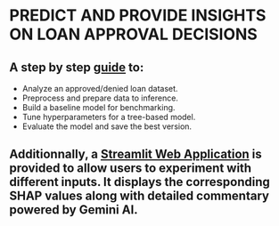 #  PREDICT AND PROVIDE INSIGHTS ON LOAN APPROVAL DECISIONS

## A step by step [guide](https://github.com/mzaoualim/UpWork_Proposals/blob/main/Machine_learning/loan_approval/notebook.ipynb) to:
* Analyze an approved/denied loan dataset.
* Preprocess and prepare data to inference.
* Build a baseline model for benchmarking.
* Tune hyperparameters for a tree-based model.
* Evaluate the model and save the best version.

## Additionnally, a [Streamlit Web Application](https://loans-approval.streamlit.app/) is provided to allow users to experiment with different inputs. It displays the corresponding SHAP values along with detailed commentary powered by Gemini AI.
